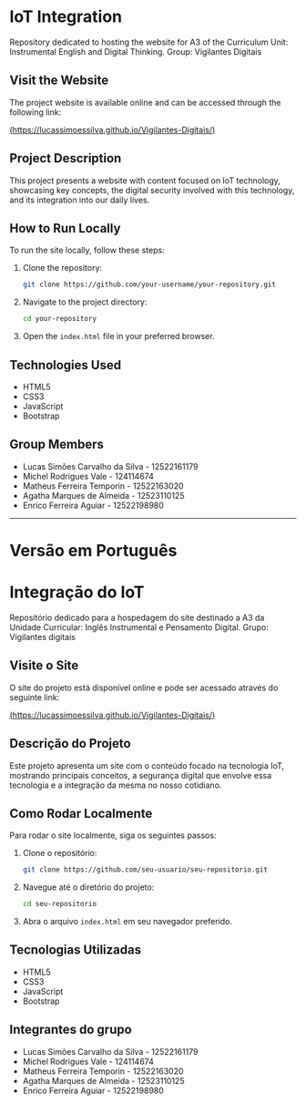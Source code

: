 # IoT Integration

Repository dedicated to hosting the website for A3 of the Curriculum Unit: Instrumental English and Digital Thinking. Group: Vigilantes Digitais

## Visit the Website

The project website is available online and can be accessed through the following link:

[(https://lucassimoessilva.github.io/Vigilantes-Digitais/)](https://lucassimoessilva.github.io/Vigilantes-Digitais/)

## Project Description

This project presents a website with content focused on IoT technology, showcasing key concepts, the digital security involved with this technology, and its integration into our daily lives.

## How to Run Locally

To run the site locally, follow these steps:

1. Clone the repository:
    ```bash
    git clone https://github.com/your-username/your-repository.git
    ```
2. Navigate to the project directory:
    ```bash
    cd your-repository
    ```
3. Open the `index.html` file in your preferred browser.

## Technologies Used

- HTML5
- CSS3
- JavaScript
- Bootstrap

## Group Members

- Lucas Simões Carvalho da Silva - 12522161179
- Michel Rodrigues Vale - 124114674
- Matheus Ferreira Temporin - 12522163020
- Agatha Marques de Almeida - 12523110125
- Enrico Ferreira Aguiar - 12522198980

---

# Versão em Português
# Integração do IoT

Repositório dedicado para a hospedagem do site destinado a A3 da Unidade Curricular: Inglês Instrumental e Pensamento Digital. Grupo: Vigilantes digitais

## Visite o Site

O site do projeto está disponível online e pode ser acessado através do seguinte link:

[(https://lucassimoessilva.github.io/Vigilantes-Digitais/)](https://lucassimoessilva.github.io/Vigilantes-Digitais/)

## Descrição do Projeto

Este projeto apresenta um site com o conteúdo focado na tecnologia IoT, mostrando principais conceitos, a segurança digital que envolve essa tecnologia e a integração da mesma no nosso cotidiano.

## Como Rodar Localmente

Para rodar o site localmente, siga os seguintes passos:

1. Clone o repositório:
    ```bash
    git clone https://github.com/seu-usuario/seu-repositorio.git
    ```
2. Navegue até o diretório do projeto:
    ```bash
    cd seu-repositorio
    ```
3. Abra o arquivo `index.html` em seu navegador preferido.

## Tecnologias Utilizadas

- HTML5
- CSS3
- JavaScript
- Bootstrap

## Integrantes do grupo

- Lucas Simões Carvalho da Silva - 12522161179
- Michel Rodrigues Vale - 124114674
- Matheus Ferreira Temporin - 12522163020
- Agatha Marques de Almeida - 12523110125
- Enrico Ferreira Aguiar - 12522198980
